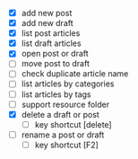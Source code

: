 - [x] add new post
- [x] add new draft
- [x] list post articles
- [x] list draft articles
- [x] open post or draft
- [ ] move post to draft
- [ ] check duplicate article name
- [ ] list articles by categories
- [ ] list articles by tags
- [ ] support resource folder
- [x] delete a draft or post
  - [ ] key shortcut [delete]
- [ ] rename a post or draft
  - [ ] key shortcut [F2]
